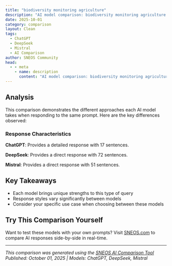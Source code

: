 ```yaml
---
title: "biodiversity monitoring agriculture"
description: "AI model comparison: biodiversity monitoring agriculture..."
date: 2025-10-01
category: comparison
layout: Clean
tags:
  - ChatGPT
  - DeepSeek
  - Mistral
  - AI Comparison
author: SNEOS Community
head:
  - - meta
    - name: description
      content: "AI model comparison: biodiversity monitoring agriculture..."
---
```


<ChatComparison
  title="biodiversity monitoring agriculture"
  prompt="biodiversity monitoring agriculture"
  :responses='{
    "ChatGPT": "Biodiversity monitoring in agriculture refers to the systematic observation and assessment of the variety and variability of living organisms\u2014including plants, animals, microorganisms, and genetic resources\u2014within agricultural ecosystems. This monitoring is crucial for understanding how agricultural practices impact biodiversity and for promoting sustainable farming systems.\n\n### Importance of Biodiversity Monitoring in Agriculture\n- **Sustainability:** Helps maintain ecosystem services such as pollination, pest control, soil fertility, and water regulation.\n- **Resilience:** Diverse ecosystems are more resilient to pests, diseases, and climate change.\n- **Conservation:** Protects native species and genetic diversity critical for future crop improvement.\n- **Food Security:** Supports stable yields and agricultural productivity.\n\n### Key Components to Monitor\n- **Crop Diversity:** Different crop species and varieties grown.\n- **Wildlife:** Insects (pollinators, pests), birds, mammals, and soil fauna present in and around farmland.\n- **Soil Microorganisms:** Bacteria, fungi, and other microbes influencing soil health.\n- **Agroecosystem Habitat:** Presence of hedgerows, buffer strips, trees, and other natural features.\n\n### Methods of Biodiversity Monitoring in Agriculture\n- **Field Surveys:** Regular sampling of plants, insects, and other animals using quadrats, transects, or pitfall traps.\n- **Remote Sensing:** Use of drones or satellite imagery to assess vegetation cover and landscape heterogeneity.\n- **Genetic Analysis:** Monitoring genetic variation in crops and wild relatives through molecular techniques.\n- **Citizen Science:** Engaging farmers and communities to collect biodiversity data.\n\n### Examples of Monitoring Indicators\n- Species richness and abundance\n- Pollinator visitation rates\n- Presence of natural pest enemies\n- Soil microbial biomass\n- Crop varietal diversity\n\n### Promoting Biodiversity Through Monitoring\n- Implementing diversified cropping systems (crop rotations, intercropping)\n- Enhancing habitat complexity (buffer strips, agroforestry)\n- Reducing chemical pesticide and fertilizer use\n- Supporting organic and conservation agriculture practices\n\n### Conclusion\nBiodiversity monitoring in agriculture is a vital tool for ensuring that agricultural production systems sustain ecological balance and contribute to long-term environmental health and food security. By tracking biodiversity, farmers and policymakers can make informed decisions to support sustainable and resilient farming landscapes.\n\nIf you want, I can provide more detailed information on specific monitoring techniques or case studies!",
    "DeepSeek": "Of course. This is a critical intersection of environmental science and modern food production. Here\u2019s a comprehensive breakdown of **biodiversity monitoring in agriculture**.\n\n### What is Biodiversity Monitoring in Agriculture?\n\nIt is the systematic process of observing, measuring, and tracking the variety and abundance of living organisms (plants, animals, insects, microbes) within and around agricultural landscapes. The goal is to understand how farming practices affect the ecosystem and to use that data to make farming more sustainable.\n\nIt moves beyond just measuring crop yield to assessing the **health of the entire agroecosystem**.\n\n---\n\n### Why is it So Important?\n\nAgricultural land covers nearly 40% of the Earth\u0027s ice-free surface. How we manage this land is therefore one of the most significant factors in global biodiversity. Monitoring is crucial because:\n\n1.  **Ecosystem Service Indicators:** Biodiversity provides essential, free services to farmers.\n    *   **Pollination:** Bees, flies, and other insects pollinate crops. Monitoring their populations ensures this service continues.\n    *   **Pest Control:** Birds, bats, spiders, and predatory insects (like ladybugs) control crop pests. A decline in these species can lead to increased pesticide use.\n    *   **Soil Health:** Earthworms, fungi, and bacteria are vital for nutrient cycling, soil structure, and water retention. Monitoring soil life is a direct measure of soil health.\n    *   **Water Purification:** A diverse landscape with buffers and wetlands filters water and prevents nutrient runoff.\n\n2.  **Measuring Sustainability:** It provides hard data to back up claims of \u0022sustainable\u0022 or \u0022regenerative\u0022 farming. It answers the question: \u0022Is our farming method improving or degrading the local environment?\u0022\n\n3.  **Early Warning System:** A sudden drop in key species (e.g., earthworms or native bees) can be an early sign of soil contamination, pesticide overuse, or other ecological problems before they cause catastrophic crop failure.\n\n4.  **Informing Management Decisions:** Data from monitoring helps farmers decide:\n    *   Where to plant hedgerows or flower strips to support beneficial insects.\n    *   Whether their reduced tillage practice is increasing soil biodiversity.\n    *   The effectiveness of a new integrated pest management (IPM) strategy.\n\n5.  **Policy and Certification:** Governments and certification bodies (e.g., for organic, Biodynamic, or regenerative organic labels) are increasingly requiring biodiversity metrics to justify subsidies or grant certifications.\n\n---\n\n### What Do We Monitor? (The Key Components)\n\nMonitoring focuses on several levels of biodiversity:\n\n*   **Genetic Diversity:** The variety of genes within a species (e.g., planting heirloom or diverse crop varieties rather than a single monoculture).\n*   **Species Diversity:** The variety of species in an area. Key groups include:\n    *   **Soil Biota:** Earthworms, nematodes, microbes (often measured via DNA analysis).\n    *   **Plants:** Wildflowers, weeds, cover crops, and trees in hedgerows.\n    *   **Pollinators:** Bees (both honeybees and wild bees), butterflies, hoverflies.\n    *   **Beneficial Insects:** Spiders, ladybugs, ground beetles, parasitic wasps.\n    *   **Birds and Bats:** Key for pest control and indicating landscape health.\n*   **Ecosystem Diversity:** The variety of habitats on the farm (e.g., cropland, pasture, ponds, wetlands, hedgerows, woodlots).\n\n---\n\n### Methods and Technologies for Monitoring\n\nThe scale and technology used can vary dramatically.\n\n#### **Traditional \u0026 Low-Tech Methods:**\n\n*   **Quadrats and Transects:** Placing frames on the ground to count plant and insect species.\n*   **Pitfall Traps:** Small cups sunk into the ground to catch and count ground-dwelling insects like beetles.\n*   **Visual Counts:** Direct observation and counting of birds, butterflies, or other large species.\n*   **Earthworm Counts:** Digging a spadeful of soil and counting earthworms as a key soil health indicator.\n\n#### **Modern \u0026 High-Tech Methods:**\n\n*   **Acoustic Sensors:** Deploying sensors to record soundscapes. The diversity of bird songs, frog calls, and insect chirps (the \u0022bioacoustic index\u0022) is a powerful measure of ecosystem health.\n*   **Camera Traps:** Motion-activated cameras to monitor mammal and bird activity.\n*   **Environmental DNA (eDNA):** Taking soil or water samples and analyzing the DNA shed by organisms to identify species present without ever seeing them. This is revolutionary for monitoring soil life and aquatic biodiversity.\n*   **Remote Sensing:** Using satellites and drones with specialized cameras (multispectral, hyperspectral) to assess plant health, map habitats, and identify variations in crop cover that may relate to underlying biodiversity.\n*   **AI and Image Recognition:** Apps that allow farmers to take a picture of an insect or plant and have it automatically identified. AI can also process the vast amounts of data from sensors and cameras.\n\n---\n\n### The Concept of \u0022Bioindicators\u0022\n\nA practical approach is to focus on **bioindicators**\u2014species or groups whose presence, absence, or abundance reflects a specific environmental condition.\n\n*   **Earthworms:** Indicator of soil organic matter, low pesticide use, and good soil structure.\n*   **Lichens:** Sensitive to air pollution.\n*   **Mayflies:** Indicator of clean water in farm streams.\n*   **Ladybugs \u0026 Ground Beetles:** Indicator of a healthy predatory insect community for natural pest control.\n\n### Challenges\n\n*   **Cost and Expertise:** High-tech methods can be expensive and require specialized skills to operate and interpret.\n*   **Time-Consuming:** Consistent monitoring requires a long-term commitment.\n*   **Data Overload:** Managing and making sense of large datasets can be overwhelming.\n*   **Establishing Baselines:** It\u0027s hard to know if you\u0027re improving if you don\u0027t know what the starting point was.\n\n### Conclusion\n\n**Biodiversity monitoring is no longer a niche interest for ecologists; it is a core component of intelligent, resilient, and sustainable agriculture.**\n\nBy systematically tracking the life in their fields, farmers can transform from extractors of the land to its stewards, ensuring that their operations support\u2014rather than deplete\u2014the natural capital that their livelihood ultimately depends on. It\u0027s a shift from seeing nature as an adversary to be controlled, to understanding it as the most valuable partner in the farming business.",
    "Mistral": "Biodiversity monitoring in agriculture is crucial for understanding the impacts of farming practices on ecosystems and for promoting sustainable agricultural methods. Here are some key aspects and methods used in biodiversity monitoring in agriculture:\n\n### Key Aspects of Biodiversity Monitoring in Agriculture\n\n1. **Species Diversity**:\n   - **Plants**: Monitoring the variety of plant species, including crops, weeds, and native flora.\n   - **Animals**: Tracking the presence and abundance of insects, birds, mammals, and other wildlife.\n   - **Microorganisms**: Assessing the diversity of soil microorganisms, which are essential for soil health and nutrient cycling.\n\n2. **Habitat Quality**:\n   - **Soil Health**: Measuring soil organic matter, nutrient levels, and microbial activity.\n   - **Water Quality**: Monitoring the quality of water bodies within or adjacent to agricultural lands.\n   - **Vegetation Structure**: Evaluating the structure and composition of vegetation, including hedgerows, field margins, and riparian zones.\n\n3. **Ecosystem Services**:\n   - **Pollination**: Assessing the presence and activity of pollinators.\n   - **Pest Control**: Monitoring the abundance of natural predators and parasitoids.\n   - **Nutrient Cycling**: Evaluating the efficiency of nutrient cycling within the agricultural ecosystem.\n\n### Methods for Biodiversity Monitoring in Agriculture\n\n1. **Field Surveys**:\n   - **Transects and Quadrats**: Using standardized sampling methods to count and identify species within specific areas.\n   - **Camera Traps**: Setting up cameras to monitor wildlife activity.\n   - **Bioacoustics**: Using sound recorders to monitor bird and insect populations.\n\n2. **Remote Sensing**:\n   - **Satellite Imagery**: Analyzing satellite data to assess changes in land use and vegetation cover.\n   - **Drones**: Using drones equipped with cameras and sensors to monitor crop health and biodiversity.\n\n3. **Soil Sampling**:\n   - **Soil Core Sampling**: Collecting soil samples to analyze microbial diversity and nutrient levels.\n   - **DNA Sequencing**: Using molecular techniques to identify soil microorganisms.\n\n4. **Citizen Science**:\n   - **Community Involvement**: Engaging local communities and farmers in data collection and monitoring efforts.\n   - **Mobile Apps**: Using apps to record and share biodiversity data.\n\n5. **Genetic and Molecular Techniques**:\n   - **eDNA (Environmental DNA)**: Analyzing DNA from environmental samples to identify species present in the ecosystem.\n   - **Metagenomics**: Sequencing the genetic material from environmental samples to understand microbial diversity.\n\n### Benefits of Biodiversity Monitoring in Agriculture\n\n1. **Sustainable Practices**:\n   - Helps in identifying and promoting sustainable farming practices that enhance biodiversity.\n   - Supports the development of agroecological systems that integrate biodiversity conservation with agricultural production.\n\n2. **Ecosystem Resilience**:\n   - Enhances the resilience of agricultural ecosystems to environmental stresses and climate change.\n   - Improves the overall health and productivity of agricultural lands.\n\n3. **Policy and Management**:\n   - Informs policy decisions and management strategies aimed at conserving biodiversity and promoting sustainable agriculture.\n   - Provides data for certification programs and eco-labeling initiatives.\n\n4. **Economic Benefits**:\n   - Supports the development of markets for biodiversity-friendly products.\n   - Enhances the economic value of agricultural lands through improved ecosystem services.\n\n### Challenges\n\n1. **Data Collection**:\n   - Ensuring accurate and consistent data collection across different agricultural landscapes.\n   - Overcoming logistical and financial constraints.\n\n2. **Integration**:\n   - Integrating biodiversity monitoring with existing agricultural practices and management systems.\n   - Ensuring that monitoring data is effectively used to inform decision-making.\n\n3. **Stakeholder Engagement**:\n   - Engaging farmers, policymakers, and other stakeholders in the monitoring process.\n   - Building capacity and awareness among stakeholders about the importance of biodiversity in agriculture.\n\nBy addressing these aspects and employing effective monitoring methods, biodiversity monitoring in agriculture can contribute significantly to the conservation of natural resources and the sustainability of agricultural systems."
  }'
  published-date="16:34"
/>

## Analysis

This comparison demonstrates the different approaches each AI model takes when responding to the same prompt. Here are the key differences observed:

### Response Characteristics

**ChatGPT**: Provides a detailed response with 17 sentences. 

**DeepSeek**: Provides a direct response with 72 sentences. 

**Mistral**: Provides a direct response with 51 sentences. 

## Key Takeaways

- Each model brings unique strengths to this type of query
- Response styles vary significantly between models
- Consider your specific use case when choosing between these models

## Try This Comparison Yourself

Want to test these models with your own prompts? Visit [SNEOS.com](https://sneos.com) to compare AI responses side-by-side in real-time.

---

*This comparison was generated using the [SNEOS AI Comparison Tool](https://sneos.com)*
*Published: October 01, 2025 | Models: ChatGPT, DeepSeek, Mistral*
